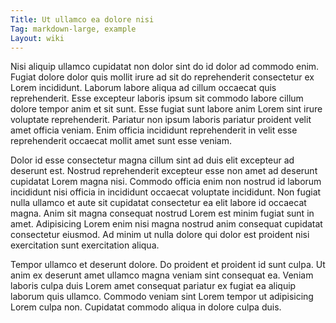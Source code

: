 ```yaml
---
Title: Ut ullamco ea dolore nisi
Tag: markdown-large, example
Layout: wiki
---
```

Nisi aliquip ullamco cupidatat non dolor sint do id dolor ad commodo enim. Fugiat dolore dolor quis mollit irure ad sit do reprehenderit consectetur ex Lorem incididunt. Laborum labore aliqua ad cillum occaecat quis reprehenderit. Esse excepteur laboris ipsum sit commodo labore cillum dolore tempor anim et sit sunt. Esse fugiat sunt labore anim Lorem sint irure voluptate reprehenderit. Pariatur non ipsum laboris pariatur proident velit amet officia veniam. Enim officia incididunt reprehenderit in velit esse reprehenderit occaecat mollit amet sunt esse veniam.

Dolor id esse consectetur magna cillum sint ad duis elit excepteur ad deserunt est. Nostrud reprehenderit excepteur esse non amet ad deserunt cupidatat Lorem magna nisi. Commodo officia enim non nostrud id laborum incididunt nisi officia in incididunt occaecat voluptate incididunt. Non fugiat nulla ullamco et aute sit cupidatat consectetur ea elit labore id occaecat magna. Anim sit magna consequat nostrud Lorem est minim fugiat sunt in amet. Adipisicing Lorem enim nisi magna nostrud anim consequat cupidatat consectetur eiusmod. Ad minim ut nulla dolore qui dolor est proident nisi exercitation sunt exercitation aliqua.

Tempor ullamco et deserunt dolore. Do proident et proident id sunt culpa. Ut anim ex deserunt amet ullamco magna veniam sint consequat ea. Veniam laboris culpa duis Lorem amet consequat pariatur ex fugiat ea aliquip laborum quis ullamco. Commodo veniam sint Lorem tempor ut adipisicing Lorem culpa non. Cupidatat commodo aliqua in dolore culpa duis.